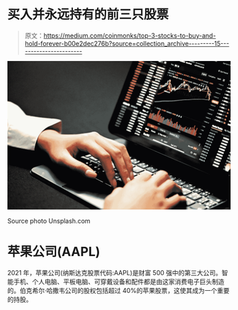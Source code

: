 # 买入并永远持有的前三只股票

> 原文：<https://medium.com/coinmonks/top-3-stocks-to-buy-and-hold-forever-b00e2dec276b?source=collection_archive---------15----------------------->

![](img/659c3026588cbe5201aa720f9fcd0b8c.png)

Source photo Unsplash.com

# 苹果公司(AAPL)

2021 年，苹果公司(纳斯达克股票代码:AAPL)是财富 500 强中的第三大公司。智能手机、个人电脑、平板电脑、可穿戴设备和配件都是由这家消费电子巨头制造的。伯克希尔·哈撒韦公司的股权包括超过 40%的苹果股票，这使其成为一个重要的持股。